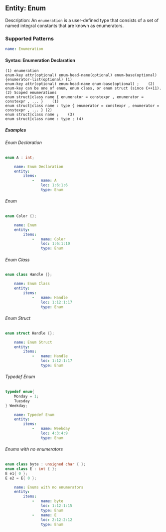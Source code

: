 ## Entity: Enum
Description: An `enumeration` is a user-defined type that consists of a set of named integral constants that are known as enumerators.

### Supported Patterns

```yaml
name: Enumeration
```

#### Syntax: Enumeration Declaration
```text
(1) enumeration
enum-key attr(optional) enum-head-name(optional) enum-base(optional) {enumerator-list(optional)	(1)	
enum-key attr(optional) enum-head-name enum-base(optional) ;	(2)	
enum-key can be one of enum, enum class, or enum struct (since C++11).
(2) Scoped enumerations
enum struct|class name { enumerator = constexpr , enumerator = constexpr , ... }	(1)	
enum struct|class name : type { enumerator = constexpr , enumerator = constexpr , ... }	(2)	
enum struct|class name ;	(3)	
enum struct|class name : type ;	(4)	
```
##### Examples


###### Enum Declaration
```cpp
enum A : int;
```

```yaml
    name: Enum Declaration
    entity:
        items:
            -   name: A
                loc: 1:6:1:6
                type: Enum
```

###### Enum
```cpp
enum Color {};
```

```yaml
    name: Enum
    entity:
        items:
            -   name: Color
                loc: 1:6:1:10
                type: Enum
```

###### Enum Class
```cpp
enum class Handle {};
```

```yaml
    name: Enum Class
    entity:
        items:
            -   name: Handle
                loc: 1:12:1:17
                type: Enum
```

###### Enum Struct
```cpp
enum struct Handle {};
```

```yaml
    name: Enum Struct
    entity:
        items:
            -   name: Handle
                loc: 1:12:1:17
                type: Enum
```


###### Typedef Enum
```cpp
typedef enum{
    Monday = 1;
    Tuesday
} Weekday;
```

```yaml
    name: Typedef Enum
    entity:
        items:
            -   name: Weekday
                loc: 4:3:4:9
                type: Enum
```

###### Enums with no enumerators
```cpp
enum class byte : unsigned char { };
enum class E : int { };
E e1{ 0 };
E e2 = E{ 0 };
```

```yaml
    name: Enums with no enumerators
    entity:
        items:
            -   name: byte
                loc: 1:12:1:15
                type: Enum
            -   name: E
                loc: 2:12:2:12
                type: Enum
```